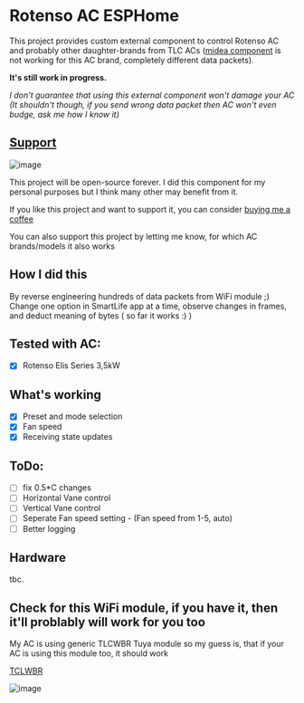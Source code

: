 # Rotenso AC ESPHome
This project provides custom external component to control Rotenso AC and probably other daughter-brands from TLC ACs ([midea component](https://esphome.io/components/climate/midea.html)  is not working for this AC brand, completely different data packets). 

**It's still work in progress.**

*I don't guarantee that using this external component won't damage your AC (It shouldn't though, if you send wrong data packet then AC won't even budge, ask me how I know it)*

## [Support](https://buymeacoffee.com/pabllo)

![image](https://github.com/user-attachments/assets/4af840c1-f809-4a2d-9668-7374ca7e2d52)

This project will be open-source forever. I did this component for my personal purposes but I think many other may benefit from it.

If you like this project and want to support it, you can consider [buying me a coffee](https://buymeacoffee.com/pabllo)

You can also support this project by letting me know, for which AC brands/models it also works

## How I did this
By reverse engineering hundreds of data packets from WiFi module ;) Change one option in SmartLife app at a time, observe changes in frames, and deduct meaning of bytes ( so far it works :) )

## Tested with AC:
- [x] Rotenso Elis Series 3,5kW

## What's working
- [x] Preset and mode selection
- [x] Fan speed 
- [x] Receiving state updates

## ToDo:
- [ ] fix 0.5*C changes
- [ ] Horizontal Vane control
- [ ] Vertical Vane control
- [ ] Seperate Fan speed setting - (Fan speed from 1-5, auto)
- [ ] Better logging

## Hardware
tbc.


## Check for this WiFi module, if you have it, then it'll problably will work for you too

My AC is using generic TLCWBR Tuya module so my guess is, that if your AC is using this module too, it should work

[TCLWBR](https://developer.tuya.com/en/docs/iot/tclwbr-datasheet?id=Kcqmpgs2yc5c6)

![image](https://github.com/user-attachments/assets/a02fddab-9535-4807-8265-efb2782c52a5)


